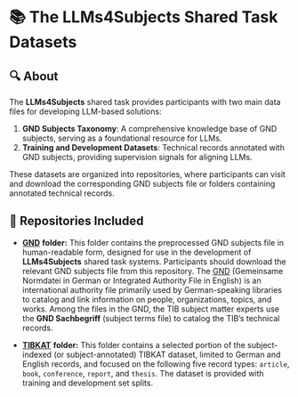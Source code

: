 # 📚 The **LLMs4Subjects** Shared Task Datasets

## 🔍 About

The **LLMs4Subjects** shared task provides participants with two main data files for developing LLM-based solutions:

1. **GND Subjects Taxonomy**: A comprehensive knowledge base of GND subjects, serving as a foundational resource for LLMs.
2. **Training and Development Datasets**: Technical records annotated with GND subjects, providing supervision signals for aligning LLMs.

These datasets are organized into repositories, where participants can visit and download the corresponding GND subjects file or folders containing annotated technical records.

## 📂 Repositories Included

- [**GND**](https://github.com/sciknoworg/llms4subjects/tree/main/shared-task-datasets/GND) **folder:** This folder contains the preprocessed GND subjects file in human-readable form, designed for use in the development of **LLMs4Subjects** shared task systems. Participants should download the relevant GND subjects file from this repository. The [GND](https://www.dnb.de/EN/Professionell/Standardisierung/GND/gnd_node.html) (Gemeinsame Normdatei in German or Integrated Authority File in English) is an international authority file primarily used by German-speaking libraries to catalog and link information on people, organizations, topics, and works. Among the files in the GND, the TIB subject matter experts use the **GND Sachbegriff** (subject terms file) to catalog the TIB’s technical records.

- [**TIBKAT**](https://github.com/sciknoworg/llms4subjects/tree/main/shared-task-datasets/TIBKAT) **folder:** This folder contains a selected portion of the subject-indexed (or subject-annotated) TIBKAT dataset, limited to German and English records, and focused on the following five record types: `article`, `book`, `conference`, `report`, and `thesis`. The dataset is provided with training and development set splits.

